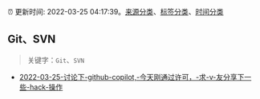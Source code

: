 :alarm_clock: 更新时间: 2022-03-25 04:17:39。[来源分类](../README.md)、[标签分类](../TAGS.md)、[时间分类](../TIMELINE.md)

## Git、SVN


> 关键字：`Git`、`SVN`



- [2022-03-25-讨论下-github-copilot,-今天刚通过许可，-求-v-友分享下一些-hack-操作](https://www.v2ex.com/t/842780) 